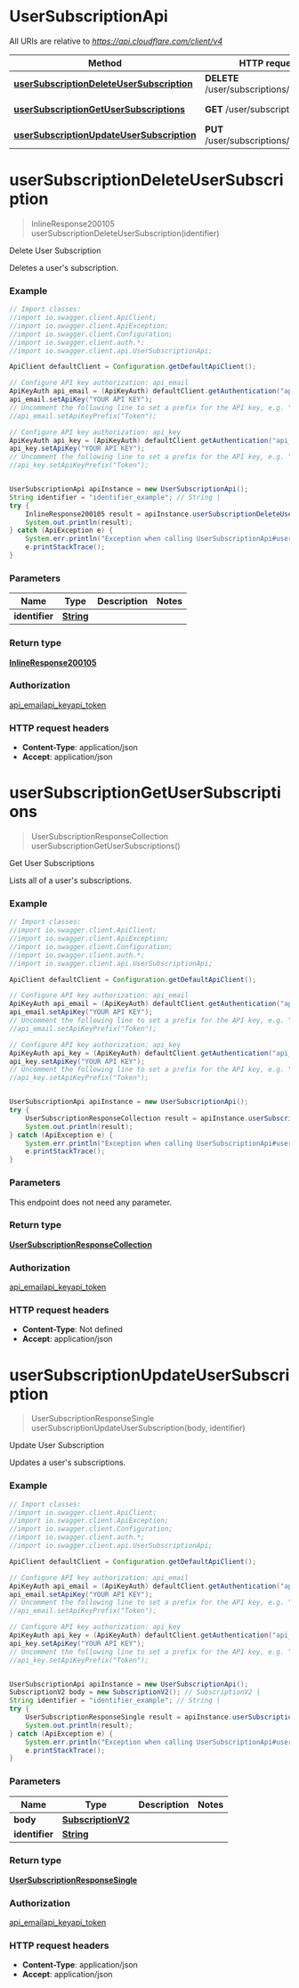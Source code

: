 # UserSubscriptionApi

All URIs are relative to *https://api.cloudflare.com/client/v4*

Method | HTTP request | Description
------------- | ------------- | -------------
[**userSubscriptionDeleteUserSubscription**](UserSubscriptionApi.md#userSubscriptionDeleteUserSubscription) | **DELETE** /user/subscriptions/{identifier} | Delete User Subscription
[**userSubscriptionGetUserSubscriptions**](UserSubscriptionApi.md#userSubscriptionGetUserSubscriptions) | **GET** /user/subscriptions | Get User Subscriptions
[**userSubscriptionUpdateUserSubscription**](UserSubscriptionApi.md#userSubscriptionUpdateUserSubscription) | **PUT** /user/subscriptions/{identifier} | Update User Subscription

<a name="userSubscriptionDeleteUserSubscription"></a>
# **userSubscriptionDeleteUserSubscription**
> InlineResponse200105 userSubscriptionDeleteUserSubscription(identifier)

Delete User Subscription

Deletes a user&#x27;s subscription.

### Example
```java
// Import classes:
//import io.swagger.client.ApiClient;
//import io.swagger.client.ApiException;
//import io.swagger.client.Configuration;
//import io.swagger.client.auth.*;
//import io.swagger.client.api.UserSubscriptionApi;

ApiClient defaultClient = Configuration.getDefaultApiClient();

// Configure API key authorization: api_email
ApiKeyAuth api_email = (ApiKeyAuth) defaultClient.getAuthentication("api_email");
api_email.setApiKey("YOUR API KEY");
// Uncomment the following line to set a prefix for the API key, e.g. "Token" (defaults to null)
//api_email.setApiKeyPrefix("Token");

// Configure API key authorization: api_key
ApiKeyAuth api_key = (ApiKeyAuth) defaultClient.getAuthentication("api_key");
api_key.setApiKey("YOUR API KEY");
// Uncomment the following line to set a prefix for the API key, e.g. "Token" (defaults to null)
//api_key.setApiKeyPrefix("Token");


UserSubscriptionApi apiInstance = new UserSubscriptionApi();
String identifier = "identifier_example"; // String | 
try {
    InlineResponse200105 result = apiInstance.userSubscriptionDeleteUserSubscription(identifier);
    System.out.println(result);
} catch (ApiException e) {
    System.err.println("Exception when calling UserSubscriptionApi#userSubscriptionDeleteUserSubscription");
    e.printStackTrace();
}
```

### Parameters

Name | Type | Description  | Notes
------------- | ------------- | ------------- | -------------
 **identifier** | [**String**](.md)|  |

### Return type

[**InlineResponse200105**](InlineResponse200105.md)

### Authorization

[api_email](../README.md#api_email)[api_key](../README.md#api_key)[api_token](../README.md#api_token)

### HTTP request headers

 - **Content-Type**: application/json
 - **Accept**: application/json

<a name="userSubscriptionGetUserSubscriptions"></a>
# **userSubscriptionGetUserSubscriptions**
> UserSubscriptionResponseCollection userSubscriptionGetUserSubscriptions()

Get User Subscriptions

Lists all of a user&#x27;s subscriptions.

### Example
```java
// Import classes:
//import io.swagger.client.ApiClient;
//import io.swagger.client.ApiException;
//import io.swagger.client.Configuration;
//import io.swagger.client.auth.*;
//import io.swagger.client.api.UserSubscriptionApi;

ApiClient defaultClient = Configuration.getDefaultApiClient();

// Configure API key authorization: api_email
ApiKeyAuth api_email = (ApiKeyAuth) defaultClient.getAuthentication("api_email");
api_email.setApiKey("YOUR API KEY");
// Uncomment the following line to set a prefix for the API key, e.g. "Token" (defaults to null)
//api_email.setApiKeyPrefix("Token");

// Configure API key authorization: api_key
ApiKeyAuth api_key = (ApiKeyAuth) defaultClient.getAuthentication("api_key");
api_key.setApiKey("YOUR API KEY");
// Uncomment the following line to set a prefix for the API key, e.g. "Token" (defaults to null)
//api_key.setApiKeyPrefix("Token");


UserSubscriptionApi apiInstance = new UserSubscriptionApi();
try {
    UserSubscriptionResponseCollection result = apiInstance.userSubscriptionGetUserSubscriptions();
    System.out.println(result);
} catch (ApiException e) {
    System.err.println("Exception when calling UserSubscriptionApi#userSubscriptionGetUserSubscriptions");
    e.printStackTrace();
}
```

### Parameters
This endpoint does not need any parameter.

### Return type

[**UserSubscriptionResponseCollection**](UserSubscriptionResponseCollection.md)

### Authorization

[api_email](../README.md#api_email)[api_key](../README.md#api_key)[api_token](../README.md#api_token)

### HTTP request headers

 - **Content-Type**: Not defined
 - **Accept**: application/json

<a name="userSubscriptionUpdateUserSubscription"></a>
# **userSubscriptionUpdateUserSubscription**
> UserSubscriptionResponseSingle userSubscriptionUpdateUserSubscription(body, identifier)

Update User Subscription

Updates a user&#x27;s subscriptions.

### Example
```java
// Import classes:
//import io.swagger.client.ApiClient;
//import io.swagger.client.ApiException;
//import io.swagger.client.Configuration;
//import io.swagger.client.auth.*;
//import io.swagger.client.api.UserSubscriptionApi;

ApiClient defaultClient = Configuration.getDefaultApiClient();

// Configure API key authorization: api_email
ApiKeyAuth api_email = (ApiKeyAuth) defaultClient.getAuthentication("api_email");
api_email.setApiKey("YOUR API KEY");
// Uncomment the following line to set a prefix for the API key, e.g. "Token" (defaults to null)
//api_email.setApiKeyPrefix("Token");

// Configure API key authorization: api_key
ApiKeyAuth api_key = (ApiKeyAuth) defaultClient.getAuthentication("api_key");
api_key.setApiKey("YOUR API KEY");
// Uncomment the following line to set a prefix for the API key, e.g. "Token" (defaults to null)
//api_key.setApiKeyPrefix("Token");


UserSubscriptionApi apiInstance = new UserSubscriptionApi();
SubscriptionV2 body = new SubscriptionV2(); // SubscriptionV2 | 
String identifier = "identifier_example"; // String | 
try {
    UserSubscriptionResponseSingle result = apiInstance.userSubscriptionUpdateUserSubscription(body, identifier);
    System.out.println(result);
} catch (ApiException e) {
    System.err.println("Exception when calling UserSubscriptionApi#userSubscriptionUpdateUserSubscription");
    e.printStackTrace();
}
```

### Parameters

Name | Type | Description  | Notes
------------- | ------------- | ------------- | -------------
 **body** | [**SubscriptionV2**](SubscriptionV2.md)|  |
 **identifier** | [**String**](.md)|  |

### Return type

[**UserSubscriptionResponseSingle**](UserSubscriptionResponseSingle.md)

### Authorization

[api_email](../README.md#api_email)[api_key](../README.md#api_key)[api_token](../README.md#api_token)

### HTTP request headers

 - **Content-Type**: application/json
 - **Accept**: application/json

